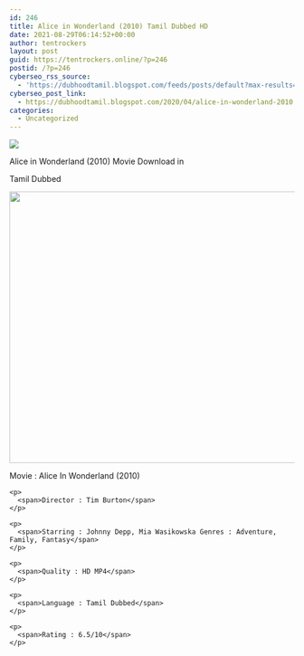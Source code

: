 ```yaml
---
id: 246
title: Alice in Wonderland (2010) Tamil Dubbed HD
date: 2021-08-29T06:14:52+00:00
author: tentrockers
layout: post
guid: https://tentrockers.online/?p=246
postid: /?p=246
cyberseo_rss_source:
  - 'https://dubhoodtamil.blogspot.com/feeds/posts/default?max-results=150&start-index=301'
cyberseo_post_link:
  - https://dubhoodtamil.blogspot.com/2020/04/alice-in-wonderland-2010.html
categories:
  - Uncategorized
---
```

<div class="media_block">
  <img src="https://1.bp.blogspot.com/-r7V4U_IDR4Q/Xp_CwPDD2ZI/AAAAAAAAAn0/Zo57NddjzLo6UjmDTGUQjOUb8sbvwEO9wCNcBGAsYHQ/s72-c/9PGX347-alice-in-wonderland-wallpaper.jpg" class="media_thumbnail" />
</div>

<div dir="ltr" trbidi="on" readability="9.3296178343949">
  <p>
    Alice in Wonderland (2010) Movie Download in
  </p>
  
  <p>
    Tamil Dubbed
  </p>
  
  <div class="separator">
    <a href="https://1.bp.blogspot.com/-r7V4U_IDR4Q/Xp_CwPDD2ZI/AAAAAAAAAn0/Zo57NddjzLo6UjmDTGUQjOUb8sbvwEO9wCNcBGAsYHQ/s1600/9PGX347-alice-in-wonderland-wallpaper.jpg" imageanchor="1"><img loading="lazy" border="0" data-original-height="1200" data-original-width="1600" height="480" src="https://1.bp.blogspot.com/-r7V4U_IDR4Q/Xp_CwPDD2ZI/AAAAAAAAAn0/Zo57NddjzLo6UjmDTGUQjOUb8sbvwEO9wCNcBGAsYHQ/s640/9PGX347-alice-in-wonderland-wallpaper.jpg" width="640" /></a>
  </div>
  
  <div readability="12">
    <p>
      <span>Movie : Alice In Wonderland (2010)</span>
    </p>
    
    <p>
      <span>Director : Tim Burton</span>
    </p>
    
    <p>
      <span>Starring : Johnny Depp, Mia Wasikowska Genres : Adventure, Family, Fantasy</span>
    </p>
    
    <p>
      <span>Quality : HD MP4</span>
    </p>
    
    <p>
      <span>Language : Tamil Dubbed</span>
    </p>
    
    <p>
      <span>Rating : 6.5/10</span>
    </p>
  </div>
</div>